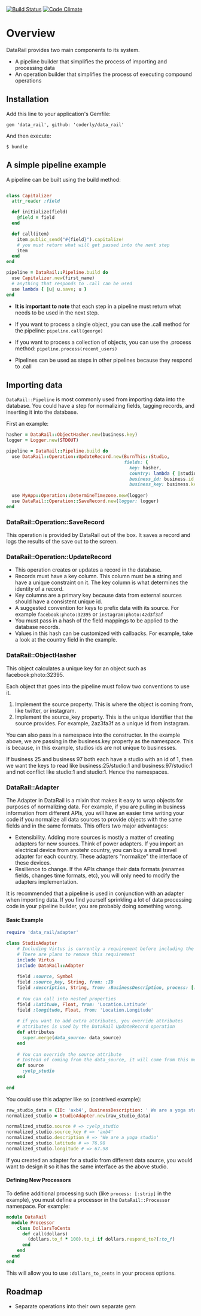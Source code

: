 [![Build Status](https://travis-ci.org/coderly/data_rail.png)](https://travis-ci.org/coderly/data_rail)
[![Code Climate](https://codeclimate.com/github/coderly/data_rail.png)](https://codeclimate.com/github/coderly/data_rail)

# Overview

DataRail provides two main components to its system.
- A pipeline builder that simplifies the process of importing and processing data
- An operation builder that simplifies the process of executing compound operations

## Installation

Add this line to your application's Gemfile:

    gem 'data_rail', github: 'coderly/data_rail'

And then execute:

    $ bundle

## A simple pipeline example

A pipeline can be built using the build method:

```ruby

class Capitalizer
  attr_reader :field

  def initialize(field)
    @field = field
  end

  def call(item)
    item.public_send("#{field}").capitalize!
    # you must return what will get passed into the next step
    item
  end
end

pipeline = DataRail::Pipeline.build do
  use Capitalizer.new(first_name)
  # anything that responds to .call can be used
  use lambda { |u| u.save; u }  
end
```

- **It is important to note** that each step in a pipeline must return what needs to be used in the next step.

- If you want to process a single object, you can use the .call method for the pipeline: `pipeline.call(george)`

- If you want to process a collection of objects, you can use the .process method: `pipeline.process(recent_users)`

- Pipelines can be used as steps in other pipelines because they respond to .call

## Importing data

``DataRail::Pipeline`` is most commonly used from importing data into the database. You could have a step for normalizing fields, tagging records, and inserting it into the database. 


First an example:

```ruby
hasher = DataRail::ObjectHasher.new(business.key)
logger = Logger.new(STDOUT)

pipeline = DataRail::Pipeline.build do
  use DataRail::Operation::UpdateRecord.new(BurnThis::Studio,
                                            fields: {
                                              key: hasher,
                                              country: lambda { |studio| studio.location.country }  
                                              business_id: business.id,
                                              business_key: business.key})
  
  use MyApp::Operation::DetermineTimezone.new(logger)
  use DataRail::Operation::SaveRecord.new(logger: logger)
end

```

### DataRail::Operation::SaveRecord
This operation is provided by DataRail out of the box. It saves a record and logs the results of the save out to the screen.

### DataRail::Operation::UpdateRecord
- This operation creates or updates a record in the database.
- Records must have a key column. This column must be a string and have a unique constraint on it. The key column is what determines the identity of a record.
- Key columns are a primary key because data from external sources should have a consistent unique id.
- A suggested convention for keys to prefix data with its source. For example `facebook:photo:32395` or `instagram:photo:4zd3f3af`
- You must pass in a hash of the field mappings to be applied to the database records. 
- Values in this hash can be customized with callbacks. For example, take a look at the country field in the example.

### DataRail::ObjectHasher
This object calculates a unique key for an object such as facebook:photo:32395. 

Each object that goes into the pipeline must follow two conventions to use it.
1. Implement the source property. This is where the object is coming from, like twitter, or instagram.
2. Implement the source_key property. This is the unique identifier that the source provides. For example, 2az3fa3f as a unique id from instagram.

You can also pass in a namespace into the constructer. In the example above, we are passing in the business.key property as the namespace. This is because, in this example, studios ids are not unique to businesses.

If business 25 and business 97 both each have a studio with an id of 1, then we want the keys to read like business:25/studio:1 and business:97/studio:1 and not conflict like studio:1 and studio:1. Hence the namespaces.

### DataRail::Adapter

The Adapter in DataRail is a mixin that makes it easy to wrap objects for purposes of normalizing data. For example, if you are pulling in business information from different APIs, you will have an easier time writing your code if you normalize all data sources to provide objects with the same fields and in the same formats. This offers two major advantages:

- Extensibility. Adding more sources is mostly a matter of creating adapters for new sources. Think of power adapters. If you import an electrical device from anotehr country, you can buy a small travel adapter for each country. These adapters "normalize" the interface of these devices.
- Resilience to change. If the APIs change their data formats (renames fields, changes time formats, etc), you will only need to modify the adapters implementation.

It is recommended that a pipeline is used in conjunction with an adapter when importing data. If you find yourself sprinkling a lot of data processing code in your pipeline builder, you are probably doing something wrong.

#### Basic Example

```ruby
require 'data_rail/adapter'

class StudioAdapter
    # Including Virtus is currently a requirement before including the adapter
    # There are plans to remove this requirement
    include Virtus
    include DataRail::Adapter
    
    field :source, Symbol
    field :source_key, String, from: :ID
    field :description, String, from: :BusinessDescription, process: [:strip]
    
    # You can call into nested properties
    field :latitude, Float, from: 'Location.Latitude'
    field :longitude, Float, from: 'Location.Longitude'
    
    # if you want to add extra attributes, you override attributes
    # attributes is used by the DataRail UpdateRecord operation
    def attributes
      super.merge(data_source: data_source)
    end
    
    # You can override the source attribute
    # Instead of coming from the data_source, it will come from this method
    def source
      :yelp_studio
    end
    
end
```

You could use this adapter like so (contrived example):
```ruby
raw_studio_data = {ID: 'axb4', BusinessDescription: ' We are a yoga studio        ', location: {longitude: '76.98', latitude: 67.98}}
normalized_studio = StudioAdapter.new(raw_studio_data)

normalized_studio.source # => :yelp_studio
normalized_studio.source_key # => 'axb4'
normalized_studio.description # => 'We are a yoga studio'
normalized_studio.latitude # => 76.98
normalized_studio.longitude # => 67.98
```

If you created an adapter for a studio from different data source, you would want to design it so it has the same interface as the above studio.

#### Defining New Processors
To define additional processing such (like `process: [:strip]` in the example), you must define a processor in the `DataRail::Processor` namespace. For example:

```ruby
module DataRail
  module Processor
    class DollarsToCents
      def call(dollars)
        (dollars.to_f * 100).to_i if dollars.respond_to?(:to_f)
      end
    end
  end
end
```

This will allow you to use `:dollars_to_cents` in your process options.

## Roadmap

- Separate operations into their own separate gem
